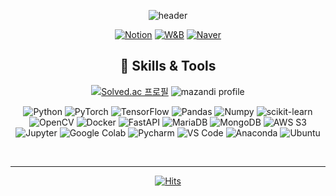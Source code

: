 <div align="center">

![header](https://capsule-render.vercel.app/api?type=Rounded&color=FFC0CB&height=300&section=header&text=JeongIn%20Kwon&fontSize=90&fontColor=FFFFFF)
  
[![Notion](https://img.shields.io/badge/JNN%20WIKI-000000?style=for-the-badge&logo=Notion&logoColor=FFFFFF)](https://www.notion.so/jnn-dev/4d9d0ad97151496fa6444ffafd5b1c8b?v=2035e35456f3461085aa9f1f3d07d1c8) [![W&B](https://img.shields.io/badge/W%20&%20B-FFBE00?style=for-the-badge&logo=weightsandbiases&logoColor=000000)](https://wandb.ai/joniekwon22/projects) [![Naver](https://img.shields.io/badge/Email-03C75A.svg?&style=for-the-badge&logo=Naver&logoColor=white)](mailto:kkkji1215@naver.com) 


<!-- icons https://simpleicons.org/?q=instag 
[![Instagram](https://img.shields.io/badge/Instagram-E4405F.svg?&style=for-the-badge&logo=Instagram&logoColor=white)]() 
[![kaggle](https://img.shields.io/badge/kaggle-20BEFF.svg?&style=for-the-badge&logo=kaggle&logoColor=white)](https://www.kaggle.com/joniekwon)

[![Top Langs](https://github-readme-stats.vercel.app/api/top-langs/?username=joniekwon&layout=compact)](https://github.com/joniekwon/github-readme-stats)
-->


## 🚀 Skills & Tools

[![Solved.ac
프로필](http://mazassumnida.wtf/api/v2/generate_badge?boj=ninykwon19)](https://solved.ac/ninykwon19) ![mazandi profile](http://mazandi.herokuapp.com/api?handle=ninykwon19&theme=dark)

![Python](https://img.shields.io/badge/Python-3776AB.svg?&style=for-the-badge&logo=Python&logoColor=white) ![PyTorch](https://img.shields.io/badge/PyTorch-EE4C2C.svg?&style=for-the-badge&logo=PyTorch&logoColor=white) ![TensorFlow](https://img.shields.io/badge/TensorFlow-FF6F00.svg?&style=for-the-badge&logo=Tensorflow&logoColor=white)  ![Pandas](https://img.shields.io/badge/Pandas-150458.svg?&style=for-the-badge&logo=Pandas&logoColor=white) ![Numpy](https://img.shields.io/badge/Numpy-013243.svg?&style=for-the-badge&logo=Numpy&logoColor=white) ![scikit-learn](https://img.shields.io/badge/scikit%20learn-F7931E.svg?&style=for-the-badge&logo=scikit-learn&logoColor=white)   
![OpenCV](https://img.shields.io/badge/OpenCV-5C3EE8.svg?&style=for-the-badge&logo=OpenCV&logoColor=white) ![Docker](https://img.shields.io/badge/Docker-2496ED.svg?&style=for-the-badge&logo=Docker&logoColor=white) ![FastAPI](https://img.shields.io/badge/fastapi-009688.svg?&style=for-the-badge&logo=fastapi&logoColor=white) ![MariaDB](https://img.shields.io/badge/MariaDB-003545.svg?&style=for-the-badge&logo=MariaDB&logoColor=white) ![MongoDB](https://img.shields.io/badge/mongodb-47A248.svg?&style=for-the-badge&logo=MongoDB&logoColor=white) ![AWS S3](https://img.shields.io/badge/AWS%20S3-569A31.svg?&style=for-the-badge&logo=amazons3&logoColor=white)  
![Jupyter](https://img.shields.io/badge/Jupyter-F37626.svg?&style=for-the-badge&logo=Jupyter&logoColor=white) ![Google Colab](https://img.shields.io/badge/Google%20Colab-F9AB00.svg?&style=for-the-badge&logo=Google%20Colab&logoColor=white) ![Pycharm](https://img.shields.io/badge/Pycharm-000000.svg?&style=for-the-badge&logo=Pycharm&logoColor=white) ![VS Code](https://img.shields.io/badge/visual%20studio%20code-2F80ED.svg?&style=for-the-badge&logo=VisualStudioCode&logoColor=white) ![Anaconda](https://img.shields.io/badge/Anaconda-44A833.svg?&style=for-the-badge&logo=Anaconda&logoColor=white)
![Ubuntu](https://img.shields.io/badge/Ubuntu-E95420.svg?&style=for-the-badge&logo=ubuntu&logoColor=white)

<br>

***

[![Hits](https://hits.seeyoufarm.com/api/count/incr/badge.svg?url=https%3A%2F%2Fgithub.com%2Fjoniekwon%2Fjoniekwon&count_bg=%23B1EEFF&title_bg=%23FFC8C8&icon=github.svg&icon_color=%23E7E7E7&title=hits&edge_flat=false)](https://hits.seeyoufarm.com)

</div>
